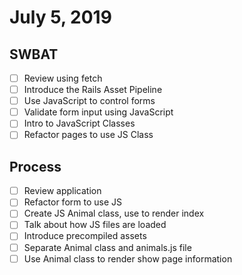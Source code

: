 # July 5, 2019

## SWBAT

* [ ] Review using fetch
* [ ] Introduce the Rails Asset Pipeline
* [ ] Use JavaScript to control forms
* [ ] Validate form input using JavaScript
* [ ] Intro to JavaScript Classes
* [ ] Refactor pages to use JS Class

## Process

* [ ] Review application
* [ ] Refactor form to use JS
* [ ] Create JS Animal class, use to render index
* [ ] Talk about how JS files are loaded
* [ ] Introduce precompiled assets
* [ ] Separate Animal class and animals.js file
* [ ] Use Animal class to render show page information
